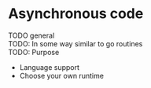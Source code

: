 # Asynchronous code
TODO general  
TODO: In some way similar to go routines  
TODO: Purpose
* Language support
* Choose your own runtime